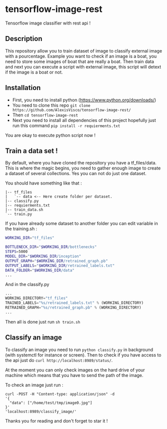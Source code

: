 # tensorflow-image-rest
Tensorflow image classifier with rest api !

## Description

This repository allow you to train dataset of image to classify external image with a pourcentage.
Example you want to check if an image is a boat, you need to store some images of boat that are really a boat.
Then train data and next you can execute a script with external image, this script will detext if the image is a boat or not.

## Installation 

- First, you need to install python (https://www.python.org/downloads/)
- You need to clone this repo `git clone https://github.com/AlexisVisco/tensorflow-image-rest/`
- Then `cd tensorflow-image-rest`
- Next you need to install all dependencies of this project hopefully just run this command `pip install -r requierments.txt`

You are okay to execute python script now !

## Train a data set ! 

By default, where you have cloned the repository you have a tf_files/data. This is where the magic begins, you need to gather enough image to create a dataset of several collections. 
Yes you can not do just one dataset.

You should have something like that :

```
|-- tf_files
|   `-- data <-- Here create folder per dataset.
|-- classify.py
|-- requierments.txt
|-- train_data.sh
`-- train.py
```

If you have already some dataset to another folder you can edit variable in the training.sh :

```sh
WORKING_DIR="tf_files"

BOTTLENECK_DIR="$WORKING_DIR/bottlenecks"
STEPS=5000
MODEL_DIR="$WORKING_DIR/inception"
OUTPUT_GRAPH="$WORKING_DIR/retrained_graph.pb"
OUTPUT_LABELS="$WORKING_DIR/retrained_labels.txt"
DATA_FOLDER="$WORKING_DIR/data"
...
```

And in the classify.py

```python
...
WORKING_DIRECTORY="tf_files"
TRAINED_LABELS="%s/retrained_labels.txt" % (WORKING_DIRECTORY)
RETRAINED_GRAPH="%s/retrained_graph.pb" % (WORKING_DIRECTORY)
...
```

Then all is done just run `sh train.sh`

## Classify an image

To classify an image you need to run `python classify.py` in background (with systemctl for instance or screen).
Then to check if you have access to the api just do `curl http://localhost:8989/status/`.

At the moment you can only check images on the hard drive of your machine which means that you have to send the path of the image.

To check an image just run :

```curl
curl -POST -H "Content-type: application/json" -d 
'{
  "data": ["/home/test/tmp/image0.jpg"]
}'
'localhost:8989/classify_image/'
```

Thanks you for reading and don't forget to star it !

